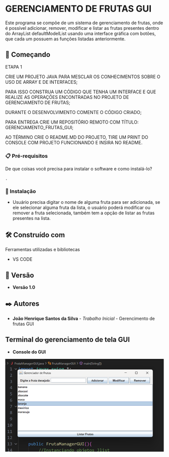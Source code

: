 # GERENCIAMENTO DE FRUTAS GUI

Este programa se compõe de um sistema de gerenciamento de frutas, onde é possível adicionar, remover, modificar e listar as frutas presentes dentro do ArrayList defaultModelList usando uma interface gráfica com botões, que cada um possuem as funções listadas anteriormente.
## 🚀 Começando

ETAPA 1

CRIE UM PROJETO JAVA PARA MESCLAR OS CONHECIMENTOS SOBRE O USO DE ARRAY E DE INTERFACES;

PARA ISSO CONSTRUA UM CÓDIGO QUE TENHA UM INTERFACE E QUE REALIZE AS OPERAÇÕES ENCONTRADAS NO PROJETO DE GERENCIAMENTO DE FRUTAS;

DURANTE O DESENVOLVIMENTO COMENTE O CÓDIGO CRIADO;

PARA ENTREGA CRIE UM REPOSITÓRIO REMOTO COM TÍTULO: GERENCIAMENTO_FRUTAS_GUI;

AO TÉRMINO CRIE O README.MD DO PROJETO, TIRE UM PRINT DO CONSOLE COM PROJETO FUNCIONANDO E INSIRA NO README.
### 📋 Pré-requisitos

De que coisas você precisa para instalar o software e como instalá-lo?

```
.
```

### 🔧 Instalação

* Usuário precisa digitar o nome de alguma fruta para ser adicionada, se ele selecionar alguma fruta da lista, o usuário poderá modificar ou remover a fruta selecionada, também tem a opção de listar as frutas presentes na lista.

## 🛠️ Construído com

Ferramentas utilizadas e bibliotecas

* VS CODE

## 📌 Versão

* **Versão 1.0** 

## ✒️ Autores

* **João Henrique Santos da Silva** - *Trabalho Inicial* - Gerencimento de frutas GUI

## Terminal do gerenciamento de tela GUI
* **Console do GUI**

![Gerenciamento de frutas GUI ](frutasGUI/frutasGUI.png)

